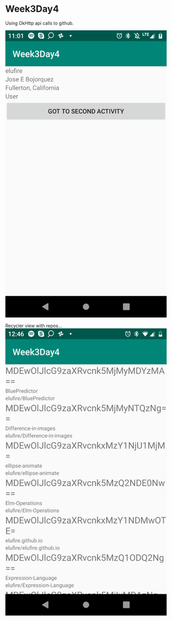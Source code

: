 # Week3Day4
Using OkHttp api calls to github.

![alt text](https://github.com/elufire/Week3Day4/blob/master/device-2019-01-24-230144.png)

Recycler view with repos...
![alt text](https://github.com/elufire/Week3Day4/blob/master/betterRecyclerView.png)
